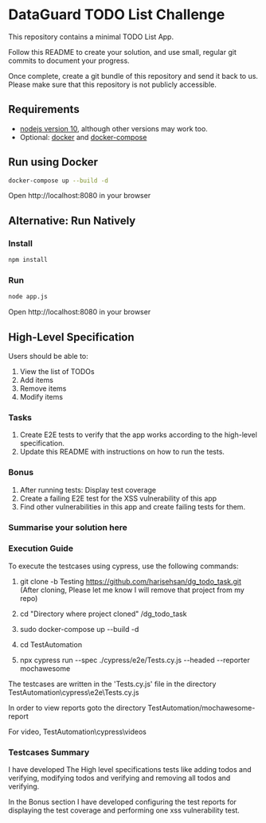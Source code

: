 # DataGuard TODO List Challenge

This repository contains a minimal TODO List App.

Follow this README to create your solution, and use small, regular git
commits to document your progress.

Once complete, create a git bundle of this repository and send it back
to us. Please make sure that this repository is not publicly accessible.

## Requirements

- [nodejs version 10](https://nodejs.org/), although other versions may
  work too.
- Optional: [docker](https://docs.docker.com/) and [docker-compose](https://docs.docker.com/compose/)

## Run using Docker

```sh
docker-compose up --build -d
```

Open http://localhost:8080 in your browser

## Alternative: Run Natively

### Install

```sh
npm install
```

### Run

```sh
node app.js
```

Open http://localhost:8080 in your browser

## High-Level Specification

Users should be able to:

1. View the list of TODOs
2. Add items
3. Remove items
4. Modify items

### Tasks

1. Create E2E tests to verify that the app works according to the
   high-level specification.
2. Update this README with instructions on how to run the tests.

### Bonus

1. After running tests: Display test coverage
2. Create a failing E2E test for the XSS vulnerability of this app
3. Find other vulnerabilities in this app and create failing tests for
   them.

### Summarise your solution here

### Execution Guide

To execute the testcases using cypress, use the following commands:

1) git clone -b Testing https://github.com/harisehsan/dg_todo_task.git (After cloning, Please let me know I will remove that project from my repo)

2) cd "Directory where project cloned" /dg_todo_task

3) sudo docker-compose up --build -d

4) cd TestAutomation

5) npx cypress run --spec ./cypress/e2e/Tests.cy.js --headed  --reporter mochawesome

The testcases are written in the 'Tests.cy.js' file in the directory TestAutomation\cypress\e2e\Tests.cy.js

In order to view reports goto the directory TestAutomation/mochawesome-report

For video, TestAutomation\cypress\videos

### Testcases Summary

I have developed The High level specifications tests like adding todos and verifying, modifying todos and verifying and removing all todos and verifying.

In the Bonus section I have developed configuring the test reports for displaying the test coverage and performing one xss vulnerability test.
